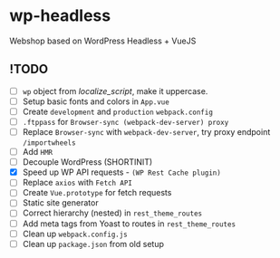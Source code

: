 # wp-headless
Webshop based on WordPress Headless + VueJS

## !TODO
- [ ] `wp` object from _localize_script_, make it uppercase.
- [ ] Setup basic fonts and colors in `App.vue`
- [ ] Create `development` and `production` `webpack.config`
- [ ] `.ftppass` for `Browser-sync (webpack-dev-server) proxy`
- [ ] Replace `Browser-sync` with `webpack-dev-server`, try proxy endpoint `/importwheels`
- [ ] Add `HMR`
- [ ] Decouple WordPress (SHORTINIT)
- [x] Speed up WP API requests - `(WP Rest Cache plugin)`
- [ ] Replace `axios` with `Fetch API`
- [ ] Create `Vue.prototype` for fetch requests
- [ ] Static site generator
- [ ] Correct hierarchy (nested) in `rest_theme_routes`
- [ ] Add meta tags from Yoast to routes in `rest_theme_routes`
- [ ] Clean up `webpack.config.js`
- [ ] Clean up `package.json` from old setup
